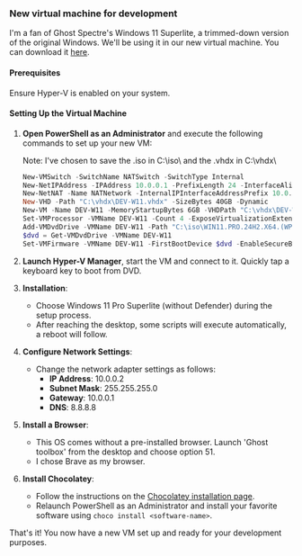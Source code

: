 ### New virtual machine for development

I'm a fan of Ghost Spectre's Windows 11 Superlite, a trimmed-down version of the original Windows. We'll be using it in our new virtual machine. You can download it [here](https://ghostclouds.xyz/wp/w11-24h2-pro).

#### Prerequisites
Ensure Hyper-V is enabled on your system.

#### Setting Up the Virtual Machine

1. **Open PowerShell as an Administrator** and execute the following commands to set up your new VM:

    Note: I've chosen to save the .iso in C:\iso\ and the .vhdx in C:\vhdx\
    ```powershell
    New-VMSwitch -SwitchName NATSwitch -SwitchType Internal  
    New-NetIPAddress -IPAddress 10.0.0.1 -PrefixLength 24 -InterfaceAlias "vEthernet (NATSwitch)"
    New-NetNAT -Name NATNetwork -InternalIPInterfaceAddressPrefix 10.0.0.0/24
    New-VHD -Path "C:\vhdx\DEV-W11.vhdx" -SizeBytes 40GB -Dynamic
    New-VM -Name DEV-W11 -MemoryStartupBytes 6GB -VHDPath "C:\vhdx\DEV-W11.vhdx" -BootDevice VHD -Generation 2 -Switch NATSwitch
    Set-VMProcessor -VMName DEV-W11 -Count 4 -ExposeVirtualizationExtensions $true
    Add-VMDvdDrive -VMName DEV-W11 -Path "C:\iso\WIN11.PRO.24H2.X64.(WPE).ISO"
    $dvd = Get-VMDvdDrive -VMName DEV-W11
    Set-VMFirmware -VMName DEV-W11 -FirstBootDevice $dvd -EnableSecureBoot Off 
    ```

2. **Launch Hyper-V Manager**, start the VM and connect to it. Quickly tap a keyboard key to boot from DVD.

3. **Installation**:
    - Choose Windows 11 Pro Superlite (without Defender) during the setup process.
    - After reaching the desktop, some scripts will execute automatically, a reboot will follow.

4. **Configure Network Settings**:
    - Change the network adapter settings as follows:
        - **IP Address**: 10.0.0.2
        - **Subnet Mask**: 255.255.255.0
        - **Gateway**: 10.0.0.1
        - **DNS**: 8.8.8.8

5. **Install a Browser**:
    - This OS comes without a pre-installed browser. Launch 'Ghost toolbox' from the desktop and choose option 51.
    - I chose Brave as my browser.

6. **Install Chocolatey**:
    - Follow the instructions on the [Chocolatey installation page](https://chocolatey.org/install).
    - Relaunch PowerShell as an Administrator and install your favorite software using `choco install <software-name>`.

That's it! You now have a new VM set up and ready for your development purposes.
